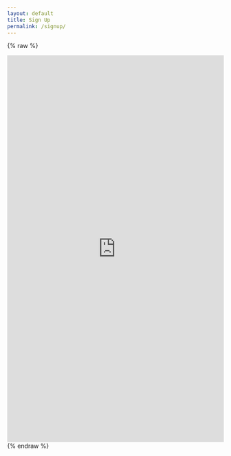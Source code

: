 ```yaml
---
layout: default
title: Sign Up
permalink: /signup/
---
```

{% raw %}
<div class="signup-container">
  <iframe src="https://docs.google.com/forms/d/e/1FAIpQLScDbE8MFS0DNwCwdAVR9W29RQXWIlFOgWnjYohBwgLoAxgS1g/viewform?embedded=true" scrolling="yes" frameborder="0" style="width: 100%; border: none;" height="900">Loading…</iframe>
</div>
{% endraw %}
